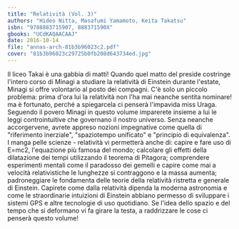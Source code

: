 ```yaml
---
title: "Relatività (Vol. 3)"
authors: "Hideo Nitta, Masafumi Yamamoto, Keita Takatsu"
isbn: "9788883715907, 888371590X"
gbooks: "UCdKAQAACAAJ"
date: 2016-10-14
file: "annas-arch-81b3b96023c2.pdf"
cover: "81b3b96023c29725b0fb208d643734ed.jpg"
---
```


Il liceo Takai è una gabbia di matti! Quando quel matto del preside costringe l'intero corso di Minagi a studiare la relatività di Einstein durante l'estate, Minagi si offre volontario al posto dei compagni. C'è solo un piccolo problema: prima d'ora lui la relatività non l'ha mai neanche sentita nominare! ma è fortunato, perché a spiegarcela ci penserà l'impavida miss Uraga. Seguendo il povero Minagi in questo volume imparerete insieme a lui le leggi controintuitive che governano il nostro universo. Senza neanche accorgervene, avrete appreso nozioni impegnative come quella di "riferimento inerziale", "spaziotempo unificato" e "principio di equivalenza". I manga pelle scienze - relatività vi permetterà anche di: capire e fare uso di E=mc2, l'equazione più famosa del mondo; calcolare gli effetti della dilatazione dei tempi utilizzando il teorema di Pitagora; comprendere esperimenti mentali come il paradosso dei gemelli e capire come mai a velocità relativistiche le lunghezze si contraggono e la massa aumenta; padroneggiare le fondamenta delle teorie della relatività ristretta e generale di Einstein. Capirete come dalla relatività dipenda la moderna astronomia e come le straordinarie intuizioni di Einstein abbiano permesso di sviluppare i sistemi GPS e altre tecnologie di uso quotidiano. Se l'idea dello spazio e del tempo che si deformano vi fa girare la testa, a raddrizzare le cose ci penserà questo volume!